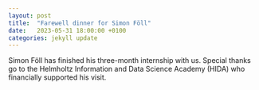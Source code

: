 ```yaml
---
layout: post
title:  "Farewell dinner for Simon Föll"
date:   2023-05-31 18:00:00 +0100
categories: jekyll update
---
```

Simon Föll has finished his three-month internship with us. Special thanks go to the Helmholtz Information and Data Science Academy (HIDA) who financially supported his visit. 
